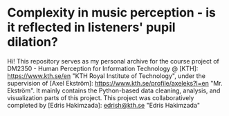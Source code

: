 # Complexity in music perception - is it reflected in listeners' pupil dilation?

Hi! This repository serves as my personal archive for the course project of DM2350 - Human Perception for Information Technology @ [KTH]: https://www.kth.se/en	"KTH Royal Institute of Technology", under the supervision of [Axel Ekström]: https://www.kth.se/profile/axeleks?l=en	"Mr. Ekström". It mainly contains the Python-based data cleaning, analysis, and visualization parts of this project. This project was collaboratively completed by [Edris Hakimzada]: edrish@kth.se	"Edris Hakimzada"

